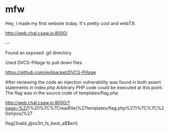 # mfw

Hey, I made my first website today. It's pretty cool and web7.9.

http://web.chal.csaw.io:8000/

--

Found an exposed .git directory.  

Used DVCS-Pillage to pull down files. 

https://github.com/evilpacket/DVCS-Pillage

After reviewing the code an injection vulnerability was found in both assert
statements in index.php  Arbitrary PHP code could be executed at this point.
The flag was in the source code of templates/flag.php

http://web.chal.csaw.io:8000/?page=%27)%20%7C%7Creadfile(%27templates/flag.php%27)%7C%7C%20strpos(%27

flag{3vald_@ss3rt_1s_best_a$$ert}

